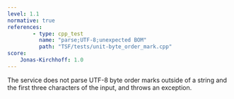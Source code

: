 ```yaml
---
level: 1.1
normative: true
references:
        - type: cpp_test
          name: "parse;UTF-8;unexpected BOM"
          path: "TSF/tests/unit-byte_order_mark.cpp"
score:
    Jonas-Kirchhoff: 1.0
---
```


The service does not parse UTF-8 byte order marks outside of a string and the first three characters of the input, and throws an exception.